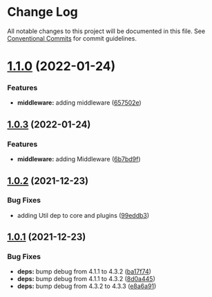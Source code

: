 # Change Log

All notable changes to this project will be documented in this file.
See [Conventional Commits](https://conventionalcommits.org) for commit guidelines.

# [1.1.0](https://github.com/dvorijs/dvori/compare/v1.0.3...v1.1.0) (2022-01-24)


### Features

* **middleware:** adding middleware ([657502e](https://github.com/dvorijs/dvori/commit/657502eddc49f3b7f907e64e58c58fb0c248da85))





## [1.0.3](https://github.com/dvorijs/dvori/compare/v1.0.2...v1.0.3) (2022-01-24)


### Features

* **middleware:** adding Middleware ([6b7bd9f](https://github.com/dvorijs/dvori/commit/6b7bd9f0a468ea5ea9a8620cfdcea50ff07f9e89))





## [1.0.2](https://github.com/dvorijs/dvori/compare/v1.0.1...v1.0.2) (2021-12-23)


### Bug Fixes

* adding Util dep to core and plugins ([99eddb3](https://github.com/dvorijs/dvori/commit/99eddb39bce5ef4f0764c82b47b86f4d6b68eb02))





## [1.0.1](https://github.com/dvorijs/dvori/compare/v1.0.0...v1.0.1) (2021-12-23)


### Bug Fixes

* **deps:** bump debug from 4.1.1 to 4.3.2 ([ba17f74](https://github.com/dvorijs/dvori/commit/ba17f74b3911fff95e8ff3a316c9986e9f02abac))
* **deps:** bump debug from 4.1.1 to 4.3.2 ([8d0a445](https://github.com/dvorijs/dvori/commit/8d0a445fb46750e7cbf00ae52aebb178be7ce1de))
* **deps:** bump debug from 4.3.2 to 4.3.3 ([e8a6a91](https://github.com/dvorijs/dvori/commit/e8a6a9197f4ca3db54d44a7b9455bcb249ccb5b9))
